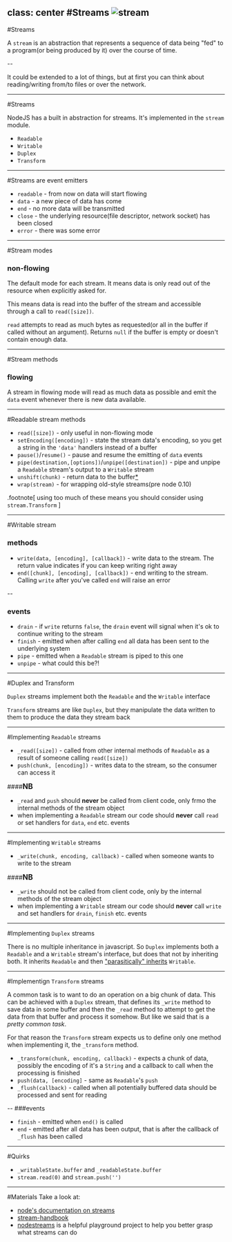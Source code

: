 class: center
#Streams
![stream](src/img/stream.jpg)
---
#Streams

A `stream` is an abstraction that represents a sequence of data being "fed" to a program(or being produced by it) over the course of time.

--

It could be extended to a lot of things, but at first you can think about reading/writing from/to files or over the network.

---
#Streams

NodeJS has a built in abstraction for streams. It's implemented in the `stream` module.

* `Readable`
* `Writable`
* `Duplex`
* `Transform`

---
#Streams are event emitters

* `readable` - from now on data will start flowing
* `data` - a new piece of data has come
* `end` - no more data will be transmitted
* `close` - the underlying resource(file descriptor, network socket) has been closed
* `error` - there was some error

---
#Stream modes

### non-flowing
The default mode for each stream. It means data is only read out of the resource when explicitly asked for.

This means data is read into the buffer of the stream and accessible through a call to `read([size])`.

`read` attempts to read as much bytes as requested(or all in the buffer if called without an argument). Returns `null` if the buffer is empty or doesn't contain enough data.

---
#Stream methods
### flowing

A stream in flowing mode will read as much data as possible and emit the `data` event whenever there is new data available.

---
#Readable stream methods

* `read([size])` - only useful in non-flowing mode
* `setEncoding([encoding])` - state the stream data's encoding, so you get a string in the `'data'` handlers instead of a buffer
* `pause()`/`resume()` - pause and resume the emitting of `data` events
* `pipe(destination,[options])`/`unpipe([destination])` - pipe and unpipe a `Readable` stream's output to a `Writable` stream
* `unshift(chunk)` - return data to the buffer[*](#transform-footnote)
* `wrap(stream)` - for wrapping old-style streams(pre node 0.10)

.footnote[
<a id="transform-footnote">using too much of these means you should consider using `stream.Transform`</a>
]

---
#Writable stream

### methods
* `write(data, [encoding], [callback])` - write data to the stream. The return value indicates if you can keep writing right away
* `end([chunk], [encoding], [callback])` - end writing to the stream. Calling `write` after you've called `end` will raise an error

--

### events
* `drain` - if `write` returns `false`, the `drain` event will signal when it's ok to continue writing to the stream
* `finish` - emitted when after calling `end` all data has been sent to the underlying system
* `pipe` - emitted when a `Readable` stream is piped to this one
* `unpipe` - what could this be?!

---
#Duplex and Transform

`Duplex` streams implement both the `Readable` and the `Writable` interface

`Transform` streams are like `Duplex`, but they manipulate the data written to them to produce the data they stream back

---
#Implementing `Readable` streams

* `_read([size])` - called from other internal methods of `Readable` as a result of someone calling `read([size])`
* `push(chunk, [encoding])` - writes data to the stream, so the consumer can access it

####<big>**NB**</big>
* `_read` and `push` should **never** be called from client code, only frmo the internal methods of the stream object
* when implementing a `Readable` stream our code should **never** call `read` or set handlers for `data`, `end` etc. events

---
#Implementing `Writable` streams

* `_write(chunk, encoding, callback)` - called when someone wants to write to the stream

####<big>**NB**</big>
* `_write` should not be called from client code, only by the internal methods of the stream object
* when implementing a `Writable` stream our code should **never** call `write` and set handlers for `drain`, `finish` etc. events

---
#Implementing `Duplex` streams

There is no multiple inheritance in javascript. So `Duplex` implements both a `Readable` and a `Writable` stream's interface, but does that not by inheriting both. It inherits `Readable` and then ["parasitically" inherits]() `Writable`.

---
#Implementign `Transform` streams

A common task is to want to do an operation on a big chunk of data. This can be achieved with a `Duplex` stream, that defines its `_write` method to save data in some buffer and then the `_read` method to attempt to get the data from that buffer and process it somehow. But like we said that is a *pretty common task*.

For that reason the `Transform` stream expects us to define only one method when implementing it, the `_transform` method.

* `_transform(chunk, encoding, callback)` - expects a chunk of data, possibly the encoding of it's a `String` and a callback to call when the processing is finished
* `push(data, [encoding]` - same as `Readable`'s `push`
* `_flush(callback)` - called when all potentially buffered data should be processed and sent for reading

--
###events
* `finish` - emitted when `end()` is called
* `end` - emitted after all data has been output, that is after the callback of `_flush` has been called

---
#Quirks

* `_writableState.buffer` and `_readableState.buffer`
* `stream.read(0)` and `stream.push('')`

---
#Materials
Take a look at:
* [node's documentation on streams](http://nodejs.org/api/stream.html)
* [stream-handbook](https://github.com/substack/stream-handbook)
* [nodestreams](http://nodestreams.com/) is a helpful playground project to help you better grasp what streams can do
